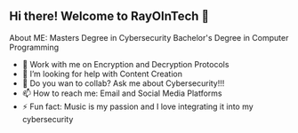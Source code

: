 ## Hi there! Welcome to RayOInTech 👋
About ME:
Masters Degree in Cybersecurity
Bachelor's Degree in Computer Programming 
  - 🔭 Work with me on Encryption and Decryption Protocols
  - 🤔 I’m looking for help with Content Creation
  - 💬 Do you wan to collab? Ask me about Cybersecurity!!!
  - 📫 How to reach me: Email and Social Media Platforms
  - ⚡ Fun fact: Music is my passion and I love integrating it into my cybersecurity 
